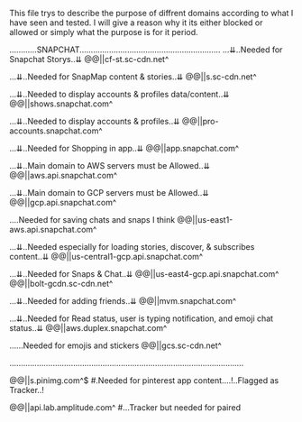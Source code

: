This file trys to describe the purpose of diffrent domains according to what I have seen and tested. I will give a reason why it its either blocked or allowed or simply what the purpose is for it period.



............SNAPCHAT..............................................................
...⇊..Needed for Snapchat Storys..⇊
@@||cf-st.sc-cdn.net^

...⇊..Needed for SnapMap content & stories..⇊
@@||s.sc-cdn.net^

...⇊..Needed to display accounts & profiles data/content..⇊
@@||shows.snapchat.com^

...⇊..Needed to display accounts & profiles..⇊
@@||pro-accounts.snapchat.com^

...⇊..Needed for Shopping in app..⇊
@@||app.snapchat.com^

...⇊..Main domain to AWS servers must be Allowed..⇊
@@||aws.api.snapchat.com^

...⇊..Main domain to GCP servers must be Allowed..⇊
@@||gcp.api.snapchat.com^

....Needed for saving chats and snaps I think
@@||us-east1-aws.api.snapchat.com^ 

...⇊..Needed especially for loading stories, discover, & subscribes content..⇊
@@||us-central1-gcp.api.snapchat.com^

...⇊..Needed for Snaps & Chat..⇊
@@||us-east4-gcp.api.snapchat.com^
@@||bolt-gcdn.sc-cdn.net^

...⇊..Needed for adding friends..⇊
@@||mvm.snapchat.com^

...⇊..Needed for Read status, user is typing notification, and emoji chat status..⇊
@@||aws.duplex.snapchat.com^

......Needed for emojis and stickers
@@||gcs.sc-cdn.net^

.......................................................................................................

@@||s.pinimg.com^$
#.Needed for pinterest app content....!..Flagged as Tracker..!

@@||api.lab.amplitude.com^
#...Tracker but needed for paired
